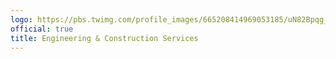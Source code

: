 ```yaml
---
logo: https://pbs.twimg.com/profile_images/665208414969053185/uN82Bpqg_400x400.jpg
official: true
title: Engineering & Construction Services
---
```

